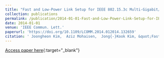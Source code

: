 ```yaml
---
title: "Fast and Low-Power Link Setup for IEEE 802.15.3c Multi-Gigabit/s Wireless Sensor Networks"
collection: publications
permalink: /publication/2014-01-01-Fast-and-Low-Power-Link-Setup-for-IEEE-802153c-Multi-Gigabits-Wireless-Sensor-Networks
date: 2014-01-01
venue: 'IEEE Commun. Lett.'
paperurl: 'https://doi.org/10.1109/LCOMM.2014.012014.132659'
citation: ' Joongheon Kim,  Aziz Mohaisen,  Jong{-}Kook Kim, &quot;Fast and Low-Power Link Setup for IEEE 802.15.3c Multi-Gigabit/s Wireless Sensor Networks.&quot; IEEE Commun. Lett., 2014.'
---
```

[Access paper here](https://doi.org/10.1109/LCOMM.2014.012014.132659){:target="_blank"}
